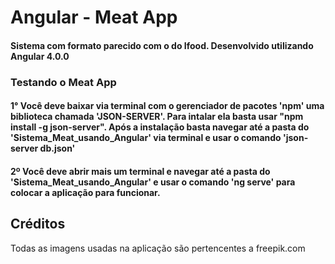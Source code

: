 # Angular - Meat App

#### Sistema com formato parecido com o do Ifood. Desenvolvido utilizando Angular 4.0.0

### Testando o Meat App

#### 1° Você deve baixar via terminal com o gerenciador de pacotes 'npm' uma biblioteca chamada 'JSON-SERVER'. Para intalar ela basta usar "npm install -g json-server". Após a instalação basta navegar até a pasta do 'Sistema_Meat_usando_Angular' via terminal e usar o comando 'json-server db.json'

#### 2º Você deve abrir mais um terminal e navegar até a pasta do 'Sistema_Meat_usando_Angular' e usar o comando 'ng serve' para colocar a aplicação para funcionar.

## Créditos

Todas as imagens usadas na aplicação são pertencentes a freepik.com
